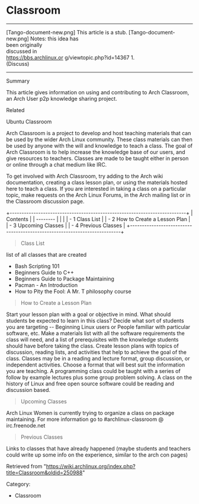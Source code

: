 Classroom
=========

  ------------------------ ------------------------ ------------------------
  [Tango-document-new.png] This article is a stub.  [Tango-document-new.png]
                           Notes: this idea has     
                           been originally          
                           discussed in             
                           https://bbs.archlinux.or 
                           g/viewtopic.php?id=14367 
                           1.                       
                           (Discuss)                
  ------------------------ ------------------------ ------------------------

Summary

This article gives information on using and contributing to Arch
Classroom, an Arch User p2p knowledge sharing project.

Related

Ubuntu Classroom

Arch Classroom is a project to develop and host teaching materials that
can be used by the wider Arch Linux community. These class materials can
then be used by anyone with the will and knowledge to teach a class. The
goal of Arch Classroom is to help increase the knowledge base of our
users, and give resources to teachers. Classes are made to be taught
either in person or online through a chat medium like IRC.

To get involved with Arch Classroom, try adding to the Arch wiki
documentation, creating a class lesson plan, or using the materials
hosted here to teach a class. If you are interested in taking a class on
a particular topic, make requests on the Arch Linux Forums, in the Arch
mailing list or in the Classroom discussion page.

+--------------------------------------------------------------------------+
| Contents                                                                 |
| --------                                                                 |
|                                                                          |
| -   1 Class List                                                         |
| -   2 How to Create a Lesson Plan                                        |
| -   3 Upcoming Classes                                                   |
| -   4 Previous Classes                                                   |
+--------------------------------------------------------------------------+

> Class List

list of all classes that are created

-   Bash Scripting 101
-   Beginners Guide to C++
-   Beginners Guide to Package Maintaining
-   Pacman - An Introduction
-   How to Pity the Fool: A Mr. T philosophy course

> How to Create a Lesson Plan

Start your lesson plan with a goal or objective in mind. What should
students be expected to learn in this class? Decide what sort of
students you are targeting -- Beginning Linux users or People familiar
with particular software, etc. Make a materials list with all the
software requirements the class will need, and a list of prerequisites
with the knowledge students should have before taking the class. Create
lesson plans with topics of discussion, reading lists, and activities
that help to achieve the goal of the class. Classes may be in a reading
and lecture format, group discussion, or independent activities. Choose
a format that will best suit the information you are teaching. A
programming class could be taught with a series of follow by example
lectures plus some group problem solving. A class on the history of
Linux and free open source software could be reading and discussion
based.

> Upcoming Classes

Arch Linux Women is currently trying to organize a class on package
maintaining. For more information go to #archlinux-classroom @
irc.freenode.net

> Previous Classes

Links to classes that have already happened (maybe students and teachers
could write up some info on the experience, similar to the arch con
pages)

Retrieved from
"https://wiki.archlinux.org/index.php?title=Classroom&oldid=250988"

Category:

-   Classroom
